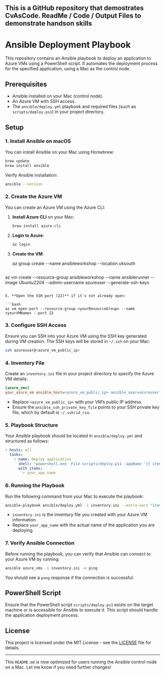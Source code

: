 This is a GitHub repository that demostrates CvAsCode. ReadMe / Code / Output Files to demonstrate handson skills
---

# Ansible Deployment Playbook

This repository contains an Ansible playbook to deploy an application to Azure VMs using a PowerShell script. It automates the deployment process for the specified application, using a Mac as the control node.

## Prerequisites

- Ansible installed on your Mac (control node).
- An Azure VM with SSH access.
- The `ansible/deploy.yml` playbook and required files (such as `scripts/deploy.ps1`) in your project directory.

## Setup

### 1. Install Ansible on macOS

You can install Ansible on your Mac using Homebrew:

```bash
brew update
brew install ansible
```

Verify Ansible installation:

```bash
ansible --version
```

### 2. Create the Azure VM

You can create an Azure VM using the Azure CLI:

1. **Install Azure CLI** on your Mac:

   ```bash
   brew install azure-cli
   ```

2. **Login to Azure**:

   ```bash
   az login
   ```

3. **Create the VM**:

   az group create --name ansibleworkshop --location uksouth


   ```bash
az vm create --resource-group ansibleworkshop --name ansiblerunner --image Ubuntu2204 --admin-username azureuser --generate-ssh-keys

   ```

5. **Open the SSH port (22)** if it's not already open:

   ```bash
   az vm open-port --resource-group <yourResourceGroup> --name <yourVMName> --port 22
   ```

### 3. Configure SSH Access

Ensure you can SSH into your Azure VM using the SSH key generated during VM creation. The SSH keys will be stored in `~/.ssh` on your Mac:

```bash
ssh azureuser@<azure_vm_public_ip>
```

### 4. Inventory File

Create an `inventory.ini` file in your project directory to specify the Azure VM details:

```ini
[azure_vms]
your_azure_vm ansible_host=<azure_vm_public_ip> ansible_user=azureuser ansible_ssh_private_key_file=~/.ssh/id_rsa
```

- Replace `<azure_vm_public_ip>` with your VM’s public IP address.
- Ensure the `ansible_ssh_private_key_file` points to your SSH private key file, which by default is `~/.ssh/id_rsa`.

### 5. Playbook Structure

Your Ansible playbook should be located in `ansible/deploy.yml` and structured as follows:

```yaml
- hosts: all
  tasks:
    - name: Deploy application
      shell: "powershell.exe -File scripts/deploy.ps1 -appName '{{ item }}'"
      with_items:
        - your_app_name
```

### 6. Running the Playbook

Run the following command from your Mac to execute the playbook:

```bash
ansible-playbook ansible/deploy.yml -i inventory.ini --extra-vars "item=your_app_name"
```

- `inventory.ini` is the inventory file you created with your Azure VM information.
- Replace `your_app_name` with the actual name of the application you are deploying.

### 7. Verify Ansible Connection

Before running the playbook, you can verify that Ansible can connect to your Azure VM by running:

```bash
ansible azure_vms -i inventory.ini -m ping
```

You should see a `pong` response if the connection is successful.

## PowerShell Script

Ensure that the PowerShell script `scripts/deploy.ps1` exists on the target machine or is accessible for Ansible to execute it. This script should handle the application deployment process.

## License

This project is licensed under the MIT License - see the [LICENSE](LICENSE) file for details.

---

This `README.md` is now optimized for users running the Ansible control node on a Mac. Let me know if you need further changes!
